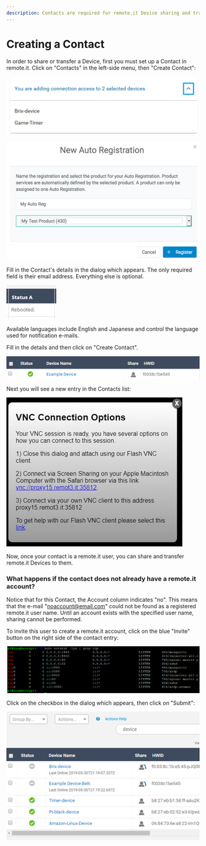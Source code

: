 ```yaml
---
description: Contacts are required for remote.it Device sharing and transfer.
---
```


# Creating a Contact

In order to share or transfer a Device, first you must set up a Contact in remote.it. Click on "Contacts" in the left-side menu, then "Create Contact":

![](../../.gitbook/assets/image%20%28425%29.png)

![](../../.gitbook/assets/image%20%28494%29.png)

Fill in the Contact's details in the dialog which appears.  The only required field is their email address. Everything else is optional.

![](../../.gitbook/assets/image%20%28139%29.png)

Available languages include English and Japanese and control the language used for notification e-mails.

Fill in the details and then click on "Create Contact".  

![](../../.gitbook/assets/image%20%28269%29.png)

Next you will see a new entry in the Contacts list:

![](../../.gitbook/assets/image%20%28121%29.png)

Now, once your contact is a remote.it user, you can share and transfer remote.it Devices to them.

### What happens if the contact does not already have a remote.it account?

Notice that for this Contact, the Account column indicates "no".  This means that the e-mail "noaccount@email.com" could not be found as a registered remote.it user name.  Until an account exists with the specified user name, sharing cannot be performed.

To invite this user to create a remote.it account, click on the blue "Invite" button on the right side of the contact entry:

![](../../.gitbook/assets/image%20%28102%29.png)

Click on the checkbox in the dialog which appears, then click on "Submit":

![](../../.gitbook/assets/image%20%2826%29.png)

